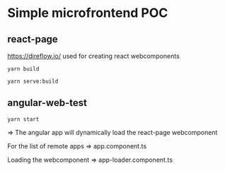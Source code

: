 # Simple microfrontend POC

## react-page
https://direflow.io/ used for creating react webcomponents

`yarn build`

`yarn serve:build`

## angular-web-test
`yarn start`

=> The angular app will dynamically load the react-page webcomponent

For the list of remote apps => app.component.ts

Loading the webcomponent => app-loader.component.ts
